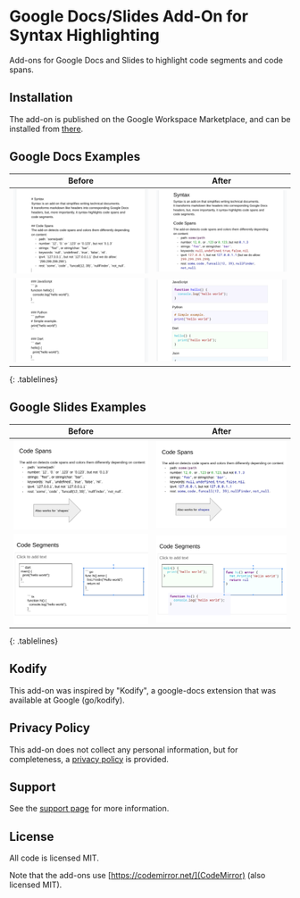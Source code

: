 <style>
.tablelines table, .tablelines td, .tablelines th {
        }
</style>

# Google Docs/Slides Add-On for Syntax Highlighting
Add-ons for Google Docs and Slides to highlight code segments and code spans.

## Installation
The add-on is published on the Google Workspace Marketplace, and can be
installed from [there](https://workspace.google.com/marketplace/app/code_syntax/827674971433).

## Google Docs Examples
Before | After
------ | -----
![Before 1](screens/doc1.png) | ![After 1](screens/doc2.png)
![Before 2](screens/doc3.png) | ![After 2](screens/doc4.png)
{: .tablelines}

## Google Slides Examples
Before | After
------ | -----
![Before 1](screens/slide1.png) | ![After 1](screens/slide2.png)
![Before 2](screens/slide3.png) | ![After 2](screens/slide4.png)
{: .tablelines}

## Kodify
This add-on was inspired by "Kodify", a google-docs extension that was
available at Google (go/kodify).

## Privacy Policy
This add-on does not collect any personal information, but for
completeness, a [privacy policy](privacy-policy.html) is provided.

## Support
See the [support page](support.html) for more information.

## License
All code is licensed MIT.

Note that the add-ons use [https://codemirror.net/](CodeMirror) (also
licensed MIT).
